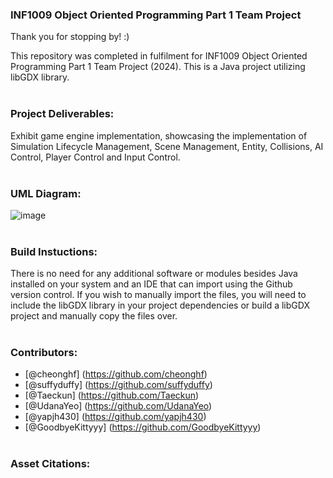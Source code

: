 ### INF1009 Object Oriented Programming Part 1 Team Project

Thank you for stopping by! :)

This repository was completed in fulfilment for INF1009 Object Oriented Programming Part 1 Team Project (2024). This is a Java project utilizing libGDX library. <br><br>

### Project Deliverables:
Exhibit game engine implementation, showcasing the implementation of Simulation Lifecycle Management, Scene Management, Entity, Collisions, AI Control, Player Control and Input Control. <br><br>

### UML Diagram:

![image](https://github.com/GoodbyeKittyyy/SIT-INF1009-Object-Oriented-Programming-Part-1/assets/152409352/358d0b54-6c0b-4556-9575-3b9cddec7ee6)<br><br>


### Build Instuctions:
There is no need for any additional software or modules besides Java installed on your system and an IDE that can import using the Github version control.
If you wish to manually import the files, you will need to include the libGDX library in your project dependencies or build a libGDX project and manually copy the files over.<br><br>

### Contributors:

-   [@cheonghf] (https://github.com/cheonghf)
-   [@suffyduffy] (https://github.com/suffyduffy)
-   [@Taeckun] (https://github.com/Taeckun)
-   [@UdanaYeo] (https://github.com/UdanaYeo)
-   [@yapjh430] (https://github.com/yapjh430)
-   [@GoodbyeKittyyy] (https://github.com/GoodbyeKittyyy)<br><br>

### Asset Citations:


